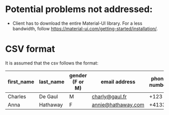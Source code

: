 # Potential problems not addressed:

- Client has to download the entire Material-UI library. For a less bandwidth, follow https://material-ui.com/getting-started/installation/.

# CSV format

It is assumed that the csv follows the format:

| first_name| last_name | gender (F or M) |email address | phone number |
| ------------- |-------------| -----| ---- | ---- |
| Charles | De Gaul | M | charly@gaul.fr| +123|
| Anna | Hathaway | F | annie@hathaway.com | +4133|
